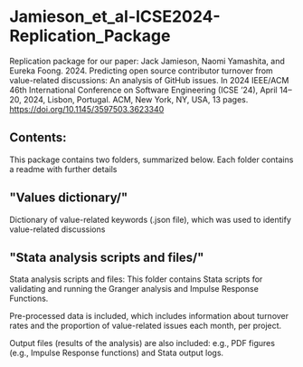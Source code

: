 # Jamieson_et_al-ICSE2024-Replication_Package
Replication package for our paper:
Jack Jamieson, Naomi Yamashita, and Eureka Foong. 2024. Predicting open source contributor turnover from value-related discussions: An analysis of GitHub issues. In 2024 IEEE/ACM 46th International Conference on Software Engineering (ICSE ’24), April 14–20, 2024, Lisbon, Portugal. ACM, New York, NY, USA, 13 pages. https://doi.org/10.1145/3597503.3623340

## Contents:

This package contains two folders, summarized below. Each folder contains a readme with further details

## "Values dictionary/"

Dictionary of value-related keywords (.json file), which was used to identify value-related discussions

## "Stata analysis scripts and files/"

Stata analysis scripts and files: This folder contains Stata scripts for validating and running the Granger analysis and Impulse Response Functions.

Pre-processed data is included, which includes information about turnover rates and the proportion of value-related issues each month, per project.

Output files (results of the analysis) are also included: e.g., PDF figures (e.g., Impulse Response functions) and Stata output logs.

